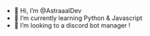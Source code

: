 - 👋 Hi, I’m @AstraaalDev
- 🌱 I’m currently learning Python & Javascript
- 💞️ I’m looking to a discord bot manager !

<!---
AstraaalDev/AstraaalDev is a ✨ special ✨ repository because its `README.md` (this file) appears on your GitHub profile.
You can click the Preview link to take a look at your changes.
--->
